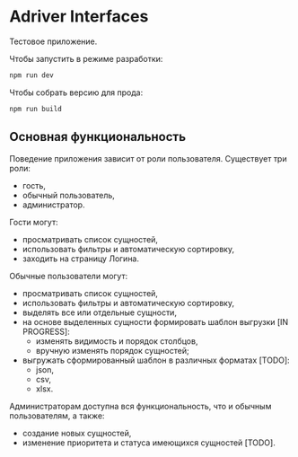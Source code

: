 # Adriver Interfaces

Тестовое приложение.

Чтобы запустить в режиме разработки:

```bash
npm run dev
```

Чтобы собрать версию для прода:

```bash
npm run build
```

## Основная функциональность

Поведение приложения зависит от роли пользователя. Существует три роли:

- гость,
- обычный пользователь,
- администратор.

Гости могут:

- просматривать список сущностей,
- использовать фильтры и автоматическую сортировку,
- заходить на страницу Логина.

Обычные пользователи могут:

- просматривать список сущностей,
- использовать фильтры и автоматическую сортировку,
- выделять все или отдельные сущности,
- на основе выделенных сущности формировать шаблон выгрузки [IN PROGRESS]:
  - изменять видимость и порядок столбцов,
  - вручную изменять порядок сущностей;
- выгружать сформированный шаблон в различных форматах [TODO]:
  - json,
  - csv,
  - xlsx.

Администраторам доступна вся функциональность, что и обычным пользователям, а также:

- создание новых сущностей,
- изменение приоритета и статуса имеющихся сущностей [TODO].
